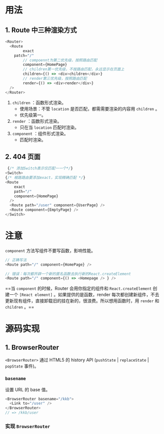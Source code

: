 # 用法

## 1. Route 中三种渲染方式

```js
<Router>
  <Route 
		exact
    patch="/"
		// compoennt为第二优先级，按照路由匹配
		component={HomePage}
		// children第一优先级，不按路由匹配，永远显示在页面上
		children={() => <div>children</div>}
		// render第三优先级，按照路由匹配
		render={() => <div>render</div>}
  />
</Router>
```

1. `children` ：函数形式渲染。
   - 使用场景：不管 `location` 是否匹配，都需需要渲染的内容用 `children` 。
   - 优先级第一。
2. `render` ：函数形式渲染。
   - 只在当 `location` 匹配时渲染。
3. `component` ：组件形式渲染。
   - 匹配时渲染。



## 2. 404 页面

```js
 {/* 添加Switch表示仅匹配⼀一个*/}
<Switch>
{/* 根路路由要添加exact，实现精确匹配 */} 
<Route
    exact
    path="/"
    component={HomePage}
  />
  <Route path="/user" component={UserPage} />
  <Route component={EmptyPage} />
</Switch>
```



# 注意

`component` 方法写组件不要写函数，影响性能。

```js
// 正确写法
<Route path="/" component={HomePage} />
  
// 错误：每次都开辟一个新的匿名函数去执行新的React.createElement
<Route path="/" component={() => <Homepage /> } />
```

==当 `component` 的时候，Router 会用你指定的组件和 `React.createElement` 创建一个 `[React element]` 。如果提供的是函数，render 每次都创建新组件，不去更新现有组件，直接卸载旧的挂在新的，很浪费。所以想用函数时，用 `render` 和 `children` 。==







# 源码实现

## 1. BrowserRouter

`<BrowserRouter>` 通过 HTML5 的 history API (`pushState` | `replaceState` | `popState` 事件)。

### `basename` 

设置 URL 的 base 值。

```js
<BrowserRouter basename="/kkb">
  <Link to="/user" />
</BrowserRouter>
// => /kkb/user
```



### 实现 `BrowserRouter`

```js

```












































